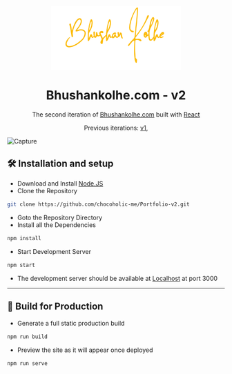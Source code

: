 <div align="center">
  <img alt="Logo" src="./public/img/Signature.svg" width="300" />
</div>
<h1 align="center">
  Bhushankolhe.com - v2
</h1>
<p align="center">
  The second iteration of <a href="https://www.bhushankolhe.com" target="_blank">Bhushankolhe.com</a> built with <a href="https://reactjs.org/" target="_blank">React</a>
</p>
<p align="center">
  Previous iterations:
  <a href="https://github.com/chocoholic-me/Portfolio-v1" target="_blank">v1</a>,
</p>

![Capture](https://user-images.githubusercontent.com/32388461/78996894-2d49a000-7b63-11ea-8702-712f6732f6df.PNG)

 ## 🛠 Installation and setup 
 * Download and Install [Node.JS](https://nodejs.org/en/)
 * Clone the Repository
 ```bash
 git clone https://github.com/chocoholic-me/Portfolio-v2.git
 ```
 * Goto the Repository Directory
 * Install all the Dependencies
 ```bash
 npm install
 ```
 * Start Development Server
 ```bash
 npm start
 ```
 * The development server should be available at [Localhost](http://localhost:3000/ "Localhost") at port 3000
___

## 🚀 Build for Production

* Generate a full static production build
```bash
npm run build
```
* Preview the site as it will appear once deployed
```bash
npm run serve
```